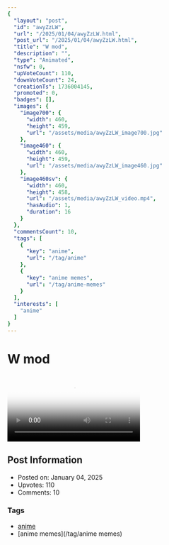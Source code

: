 ```yaml
---
{
  "layout": "post",
  "id": "awyZzLW",
  "url": "/2025/01/04/awyZzLW.html",
  "post_url": "/2025/01/04/awyZzLW.html",
  "title": "W mod",
  "description": "",
  "type": "Animated",
  "nsfw": 0,
  "upVoteCount": 110,
  "downVoteCount": 24,
  "creationTs": 1736004145,
  "promoted": 0,
  "badges": [],
  "images": {
    "image700": {
      "width": 460,
      "height": 459,
      "url": "/assets/media/awyZzLW_image700.jpg"
    },
    "image460": {
      "width": 460,
      "height": 459,
      "url": "/assets/media/awyZzLW_image460.jpg"
    },
    "image460sv": {
      "width": 460,
      "height": 458,
      "url": "/assets/media/awyZzLW_video.mp4",
      "hasAudio": 1,
      "duration": 16
    }
  },
  "commentsCount": 10,
  "tags": [
    {
      "key": "anime",
      "url": "/tag/anime"
    },
    {
      "key": "anime memes",
      "url": "/tag/anime-memes"
    }
  ],
  "interests": [
    "anime"
  ]
}
---
```


# W mod

<video controls playsinline loop poster="/assets/media/awyZzLW_image460.jpg">
  <source src="/assets/media/awyZzLW_video.mp4" type="video/mp4">
  Your browser does not support the video tag.
</video>

## Post Information

- Posted on: January 04, 2025
- Upvotes: 110
- Comments: 10

### Tags

- [anime](/tag/anime)
- [anime memes](/tag/anime memes)
